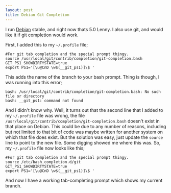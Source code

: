 ```yaml
---
layout: post
title: Debian Git Completion
---
```


I run [Debian](http://www.debian.org/intro/about#what) stable, and right now thats 5.0 Lenny.  I also use git, and would like it if git completion would work.

First, I added this to my `~/.profile` file;

    #For git tab completion and the special prompt thingy.
    source /usr/local/git/contrib/completion/git-completion.bash
    GIT_PS1_SHOWDIRTYSTATE=true
    export PS1='[\u@CnD \w$(__git_ps1)]\$ '
 
This adds the name of the branch to your bash prompt.  Thing is though, I was running into this error;

    bash: /usr/local/git/contrib/completion/git-completion.bash: No such file or directory
    bash: __git_ps1: command not found

And I didn't know why.  Well, it turns out that the second line that I added to my `~/.profile` file was wrong, the file `/usr/local/git/contrib/completion/git-completion.bash` doesn't exist in that place on Debian.  This could be due to any number of reasons, including but not limited to that bit of code was maybe written for another system on which that file does exist.  But the solution was easy, just update the `source` line to point to the new file.  Some digging showed me where this was.  So, my `~/.profile` file now looks like this;

    #For git tab completion and the special prompt thingy.
    source /etc/bash_completion.d/git
    GIT_PS1_SHOWDIRTYSTATE=true
    export PS1='[\u@CnD \w$(__git_ps1)]\$ '

And now I have a working tab-completing prompt which shows my current branch.
